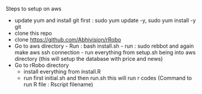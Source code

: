 Steps to setup on aws

- update yum and install git first : sudo yum update -y, sudo yum install -y git
- clone this repo
- clone https://github.com/Abhivision/rRobo
- Go to aws directory
      - Run : bash install.sh
      - run : sudo rebbot and again make aws ssh connection
      - run everything from setup.sh being into aws directory
            (this will setup the database with price and news)
- Go to rRobo directory 
  - install everything from install.R
  - run first initial.sh and then run.sh this will run r codes
  (Command to run R file : Rscript filename)
